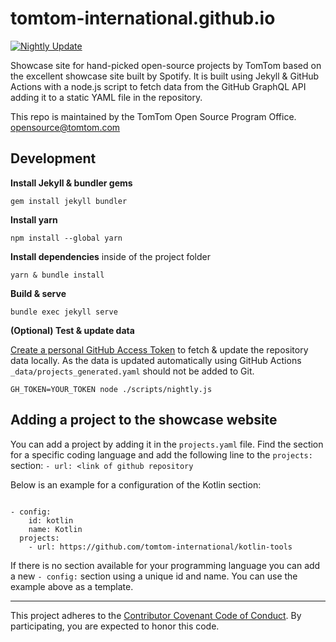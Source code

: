 # tomtom-international.github.io

[![Nightly Update](https://github.com/tomtom-international/tomtom-international.github.io/actions/workflows/nightly.yml/badge.svg?branch=main)](https://github.com/tomtom-international/tomtom-international.github.io/actions/workflows/nightly.yml)

Showcase site for hand-picked open-source projects by TomTom based on the excellent showcase site built by Spotify. It is built using Jekyll & GitHub Actions with a node.js script to fetch data from the GitHub GraphQL API adding it to a static YAML file in the repository.

This repo is maintained by the TomTom Open Source Program Office.
<opensource@tomtom.com> 


## Development

**Install Jekyll & bundler gems**

```
gem install jekyll bundler
```

**Install yarn**

```
npm install --global yarn
```

**Install dependencies** inside of the project folder

```
yarn & bundle install
```

**Build & serve**

```
bundle exec jekyll serve
```

**(Optional) Test & update data**

[Create a personal GitHub Access Token](https://github.com/settings/tokens) to fetch & update the repository data locally. As the data is updated automatically using GitHub Actions `_data/projects_generated.yaml` should not be added to Git.

```
GH_TOKEN=YOUR_TOKEN node ./scripts/nightly.js
```

## Adding a project to the showcase website
You can add a project by adding it in the `projects.yaml` file.
Find the section for a specific coding language and add the following line to
the `projects:` section: `- url: <link of github repository`

Below is an example for a configuration of the Kotlin section:

```

- config:
    id: kotlin
    name: Kotlin
  projects:
    - url: https://github.com/tomtom-international/kotlin-tools

```

If there is no section available for your programming language you can add a new `- config:` section using a unique id and name. You can use the example above as a template.

---

This project adheres to the [Contributor Covenant Code of Conduct][code-of-conduct]. By participating, you are expected to honor this code.

[code-of-conduct]: https://github.com/tomtom-international/.github/blob/main/code-of-conduct.md
